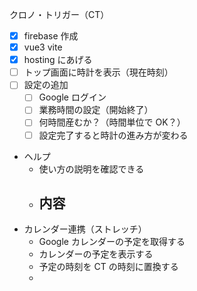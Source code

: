クロノ・トリガー（CT）

- [x] firebase 作成
- [x] vue3 vite
- [x] hosting にあげる
- [ ] トップ画面に時計を表示（現在時刻）
- [ ] 設定の追加
  - [ ] Google ログイン
  - [ ] 業務時間の設定（開始終了）
  - [ ] 何時間産むか？（時間単位で OK？）
  - [ ] 設定完了すると時計の進み方が変わる
- ヘルプ
  - 使い方の説明を確認できる
  - ## 内容
- カレンダー連携（ストレッチ）
  - Google カレンダーの予定を取得する
  - カレンダーの予定を表示する
  - 予定の時刻を CT の時刻に置換する
  -
